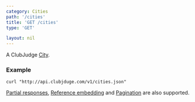 ```yaml
---
category: Cities
path: '/cities'
title: 'GET /cities'
type: 'GET'

layout: nil
---
```


A ClubJudge [City](#/city-model).

### Example

```
curl "http://api.clubjduge.com/v1/cities.json"
```

[Partial responses](#/partial-responses), [Reference embedding](#/reference-embedding)
and [Pagination](#/pagination) are also supported.
